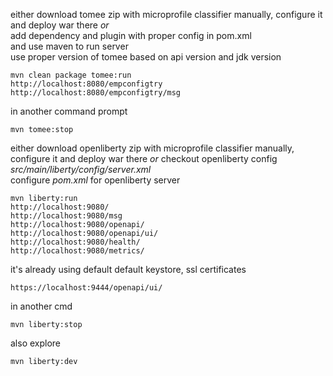 either download tomee zip with microprofile classifier manually, configure it and deploy war there *or* </br>
add dependency and plugin with proper config in pom.xml </br>
and use maven to run server </br>
use proper version of tomee based on api version and jdk version

```
mvn clean package tomee:run
http://localhost:8080/empconfigtry
http://localhost:8080/empconfigtry/msg
```

in another command prompt

```
mvn tomee:stop
```
either download openliberty zip with microprofile classifier manually, configure it and deploy war there *or*
checkout openliberty config *src/main/liberty/config/server.xml* </br>
configure *pom.xml* for openliberty server </br>

```
mvn liberty:run
http://localhost:9080/
http://localhost:9080/msg
http://localhost:9080/openapi/
http://localhost:9080/openapi/ui/
http://localhost:9080/health/
http://localhost:9080/metrics/
```

it's already using default default keystore, ssl certificates

```
https://localhost:9444/openapi/ui/

```
in another cmd

```
mvn liberty:stop
```

also explore

```
mvn liberty:dev
```